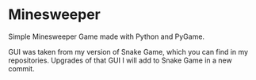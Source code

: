 # Minesweeper

Simple Minesweeper Game made with Python and PyGame.

GUI was taken from my version of Snake Game, which you can find in my repositories. Upgrades of that GUI I will add to Snake Game in a new commit.
